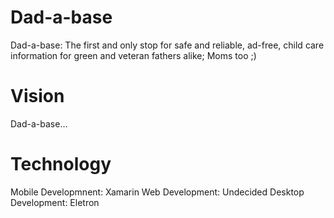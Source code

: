 # Dad-a-base
Dad-a-base: The first and only stop for safe and reliable, ad-free, child care information for green and veteran fathers alike; Moms too ;)

# Vision
Dad-a-base...

# Technology
Mobile Developmnent:  Xamarin
Web Development:      Undecided
Desktop Development:  Eletron

